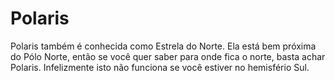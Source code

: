 # Polaris

Polaris também é conhecida como Estrela do Norte. Ela está bem próxima do Pólo
Norte, então se você quer saber para onde fica o norte, basta achar Polaris.
Infelizmente isto não funciona se você estiver no hemisfério Sul.
